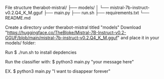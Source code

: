 File structure
therabot-mistral/
├── models/
│   └── mistral-7b-instruct-v0.2.Q4_K_M.gguf
├── main.py
├── run.sh
├── requirements.txt
└── README.md

Create a directory under therabot-mistral titled "models"
Download "https://huggingface.co/TheBloke/Mistral-7B-Instruct-v0.2-GGUF/blob/main/mistral-7b-instruct-v0.2.Q4_K_M.gguf" and place it in your models/ folder:

Run
$ ./run.sh 
to install depdencies

Run the classifier with:
$ python3 main.py "your message here"

EX. $ python3 main.py "I want to disappear forever"
